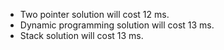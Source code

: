 * Two pointer solution will cost 12 ms.
* Dynamic programming solution will cost 13 ms.
* Stack solution will cost 13 ms.
